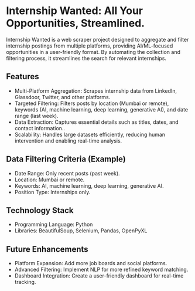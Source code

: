 # Internship Wanted: All Your Opportunities, Streamlined.
Internship Wanted is a web scraper project designed to aggregate and filter internship postings from multiple platforms, providing AI/ML-focused opportunities in a user-friendly format. By automating the collection and filtering process, it streamlines the search for relevant internships.


## Features

- Multi-Platform Aggregation: Scrapes internship data from LinkedIn, Glassdoor, Twitter, and other platforms.
- Targeted Filtering: Filters posts by location (Mumbai or remote), keywords (AI, machine learning, deep learning, generative AI), and date range (last week).
- Data Extraction: Captures essential details such as titles, dates, and contact information..
- Scalability: Handles large datasets efficiently, reducing human intervention and enabling real-time analysis.

## Data Filtering Criteria (Example)
- Date Range: Only recent posts (past week).
- Location: Mumbai or remote.
- Keywords: AI, machine learning, deep learning, generative AI.
- Position Type: Internships only.

## Technology Stack

- Programming Language: Python
- Libraries: BeautifulSoup, Selenium, Pandas, OpenPyXL

## Future Enhancements
- Platform Expansion: Add more job boards and social platforms.
- Advanced Filtering: Implement NLP for more refined keyword matching.
- Dashboard Integration: Create a user-friendly dashboard for real-time tracking.


